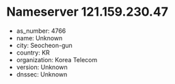 # Nameserver 121.159.230.47

* as_number: 4766
* name: Unknown
* city: Seocheon-gun
* country: KR
* organization: Korea Telecom
* version: Unknown
* dnssec: Unknown
